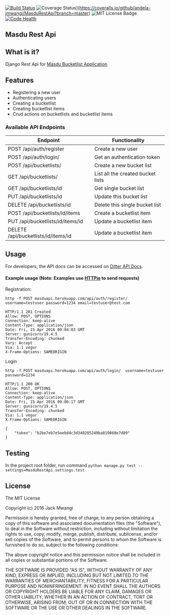 [![Build Status](https://travis-ci.org/andela-jmwangi/bucketlist-api.svg?branch=feature-review)](https://travis-ci.org/andela-jmwangi/bucketlist-api)
![Coverage Status](https://coveralls.io/repos/github/andela-jmwangi/MasduRestApi/badge.svg?branch=master)](https://coveralls.io/github/andela-jmwangi/MasduRestApi?branch=master)
![MIT License Badge](https://img.shields.io/badge/license-mit-blue.svg)
[![Code Health](https://landscape.io/github/andela-jmwangi/MasduRestApi/feature-review/landscape.svg?style=flat)](https://landscape.io/github/andela-jmwangi/MasduRestApi/feature-review)


## Masdu Rest Api

## What is it?

Django Rest Api for [Masdu Bucketlist Application](http://masdu.herokuapp.com/)

## Features

- Registering a new user
- Authenticating users
- Creating a bucketlist
- Creating bucketlist items
- Crud actions on bucketlists and bucketlist items


### Available API Endpoints


| Endpoint                              | Functionality                         |
|---------------------------------------|-------------------------------------|
| POST /api/auth/register               | Create a new user                   |
| POST /api/auth/login/                 | Get an authentication token         |
| POST /api/bucketlists/                | Create a new bucket list              |
| GET  /api/bucketlists/                | List all the created bucket lists     |
| GET  /api/bucketlists/id              | Get single bucket list                |
| PUT /api/bucketlists/id                 | Update this bucket list             |
| DELETE /api/bucketlists/id              | Delete this single bucket list      |
| POST /api/bucketlists/id/items          | Create a bucketlist item              |
| PUT /api/bucketlists/id/items/id      | Update a bucketlist item            |
| DELETE /api/bucketlists/id/items/id   | Update a bucketlist item            |

## Usage

For developers, the API docs can be accessed on [Ditter API Docs](https://masduapi.herokuapp.com/docs/).

#### Example usage (Note: Examples use [HTTPie](https://github.com/jkbrzt/httpie) to send requests)

Registration:

```
http -f POST masduapi.herokuapp.com/api/auth/register/  username=testuser password=1234 email=testuser@test.com

HTTP/1.1 201 Created
Allow: POST, OPTIONS
Connection: keep-alive
Content-Type: application/json
Date: Fri, 15 Apr 2016 09:04:03 GMT
Server: gunicorn/19.4.5
Transfer-Encoding: chunked
Vary: Accept
Via: 1.1 vegur
X-Frame-Options: SAMEORIGIN

```

Login

```
http -f POST masduapi.herokuapp.com/api/auth/login/  username=testuser password=1234

HTTP/1.1 200 OK
Allow: POST, OPTIONS
Connection: keep-alive
Content-Type: application/json
Date: Fri, 15 Apr 2016 09:06:17 GMT
Server: gunicorn/19.4.5
Transfer-Encoding: chunked
Via: 1.1 vegur
X-Frame-Options: SAMEORIGIN

{
    "token": "b2be7eb7e5eebd4c3d348285249ba819868e7d89"
}
```

## Testing

In the project root folder, run command `python manage.py test --settings=MasduRestApi.settings.test`

## License

The MIT License

Copyright (c) 2016 Jack Mwangi

Permission is hereby granted, free of charge, to any person obtaining a copy
of this software and associated documentation files (the "Software"), to deal
in the Software without restriction, including without limitation the rights
to use, copy, modify, merge, publish, distribute, sublicense, and/or sell
copies of the Software, and to permit persons to whom the Software is
furnished to do so, subject to the following conditions:

The above copyright notice and this permission notice shall be included in
all copies or substantial portions of the Software.

THE SOFTWARE IS PROVIDED "AS IS", WITHOUT WARRANTY OF ANY KIND, EXPRESS OR
IMPLIED, INCLUDING BUT NOT LIMITED TO THE WARRANTIES OF MERCHANTABILITY,
FITNESS FOR A PARTICULAR PURPOSE AND NONINFRINGEMENT. IN NO EVENT SHALL THE
AUTHORS OR COPYRIGHT HOLDERS BE LIABLE FOR ANY CLAIM, DAMAGES OR OTHER
LIABILITY, WHETHER IN AN ACTION OF CONTRACT, TORT OR OTHERWISE, ARISING FROM,
OUT OF OR IN CONNECTION WITH THE SOFTWARE OR THE USE OR OTHER DEALINGS IN
THE SOFTWARE.
